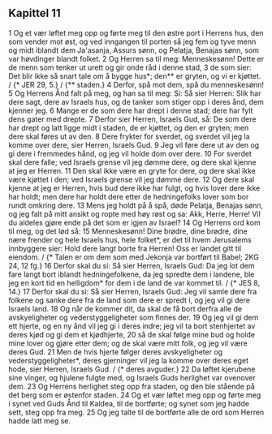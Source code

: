 ## Kapittel 11

1 Og et vær løftet meg opp og førte meg til den østre port i Herrens hus, den som vender mot øst, og ved inngangen til porten så jeg fem og tyve menn og midt iblandt dem Ja'asanja, Assurs sønn, og Pelatja, Benajas sønn, som var høvdinger blandt folket.
2 Og Herren sa til meg: Menneskesønn! Dette er de menn som tenker ut urett og gir onde råd i denne stad,
3 de som sier: Det blir ikke så snart tale om å bygge hus*; den** er gryten, og vi er kjøttet. / {* JER 29, 5.} / {** staden.}
4 Derfor, spå mot dem, spå du menneskesønn!
5 Og Herrens Ånd falt på meg, og han sa til meg: Si: Så sier Herren: Slik har dere sagt, dere av Israels hus, og de tanker som stiger opp i deres ånd, dem kjenner jeg.
6 Mange er de som dere har drept i denne stad; dere har fylt dens gater med drepte.
7 Derfor sier Herren, Israels Gud, så: De som dere har drept og latt ligge midt i staden, de er kjøttet, og den er gryten; men dere skal føres ut av den.
8 Dere frykter for sverdet, og sverdet vil jeg la komme over dere, sier Herren, Israels Gud.
9 Jeg vil føre dere ut av den og gi dere i fremmedes hånd, og jeg vil holde dom over dere.
10 For sverdet skal dere falle; ved Israels grense vil jeg dømme dere, og dere skal kjenne at jeg er Herren.
11 Den skal ikke være en gryte for dere, og dere skal ikke være kjøttet i den; ved Israels grense vil jeg dømme dere.
12 Og dere skal kjenne at jeg er Herren, hvis bud dere ikke har fulgt, og hvis lover dere ikke har holdt; men dere har holdt dere etter de hedningefolks lover som bor rundt omkring dere.
13 Mens jeg holdt på å spå, døde Pelatja, Benajas sønn, og jeg falt på mitt ansikt og ropte med høy røst og sa: Akk, Herre, Herre! Vil du aldeles gjøre ende på det som er igjen av Israel?
14 Og Herrens ord kom til meg, og det lød så:
15 Menneskesønn! Dine brødre, dine brødre, dine nære frender og hele Israels hus, hele folket*, er det til hvem Jerusalems innbyggere sier: Hold dere langt borte fra Herren! Oss er landet gitt til eiendom. / {* Talen er om dem som med Jekonja var bortført til Babel; 2KG 24, 12 fg.}
16 Derfor skal du si: Så sier Herren, Israels Gud: Da jeg lot dem fare langt bort iblandt hedningefolkene, da jeg spredte dem i landene, ble jeg en kort tid en helligdom* for dem i de land de var kommet til. / {* JES 8, 14.}
17 Derfor skal du si: Så sier Herren, Israels Gud: Jeg vil samle dere fra folkene og sanke dere fra de land som dere er spredt i, og jeg vil gi dere Israels land.
18 Og når de kommer dit, da skal de få bort derfra alle de avskyeligheter og vederstyggeligheter som finnes der.
19 Og jeg vil gi dem ett hjerte, og en ny ånd vil jeg gi i deres indre; jeg vil ta bort stenhjertet av deres kjød og gi dem et kjødhjerte,
20 så de skal følge mine bud og holde mine lover og gjøre etter dem; og de skal være mitt folk, og jeg vil være deres Gud.
21 Men de hvis hjerte følger deres avskyeligheter og vederstyggeligheter*, deres gjerninger vil jeg la komme over deres eget hode, sier Herren, Israels Gud. / {* deres avguder.}
22 Da løftet kjerubene sine vinger, og hjulene fulgte med, og Israels Guds herlighet var ovenover dem.
23 Og Herrens herlighet steg opp fra staden, og den ble stående på det berg som er østenfor staden.
24 Og et vær løftet meg opp og førte meg i synet ved Guds Ånd til Kaldea, til de bortførte; og synet som jeg hadde sett, steg opp fra meg.
25 Og jeg talte til de bortførte alle de ord som Herren hadde latt meg se.
